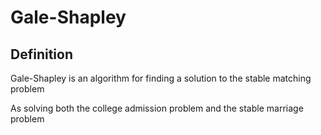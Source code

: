 # Gale-Shapley

## Definition

Gale-Shapley is an algorithm for finding a solution to the stable matching problem

As solving both the college admission problem and the stable marriage problem
